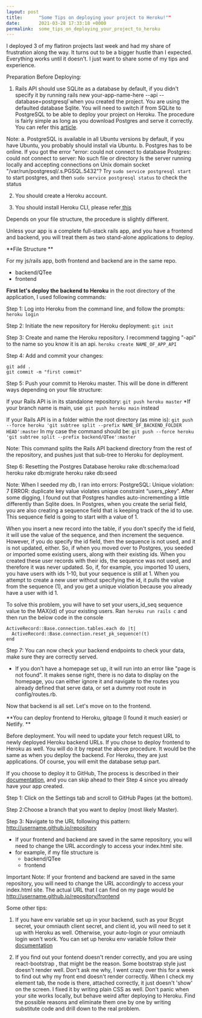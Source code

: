 ```yaml
---
layout: post
title:      "Some Tips on deploying your project to Heroku!""
date:       2021-03-28 17:33:18 +0000
permalink:  some_tips_on_deploying_your_project_to_heroku
---
```



I deployed 3 of my flatiron projects last week and had my share of frustration along the way. It turns out to be a bigger hustle than I expected. Everything works until it doesn't. I just want to share some of my tips and experience.

Preparation Before Deploying:
1. Rails API should use SQLite as a database by default, if you didn't specify it by running rails new your-app-name-here --api --database=postgresql`when you created the project. You are using the defaulted database Sqlite. You will need to switch if from SQLite to PostgreSQL to be able to deploy your project on Heroku. The procedure is fairly simple as long as you download Postgres and serve it correctly. You can refer this [article](https://medium.com/@virtual_khan/converting-rails-from-sqlite3-to-postgresql-d97023314a14).

Note: 
a. PostgreSQL is available in all Ubuntu versions by default, if you have Ubuntu, you probably should install via Ubuntu. 
b. Postgres has to be online. If you got the error "error: could not connect to database Postgres: could not connect to server: No such file or directory Is the server running locally and accepting connections on Unix domain socket "/var/run/postgresql/.s.PGSQL.5432"?
Try `sudo service postgresql start` to start postgres, and then `sudo service postgresql status` to check the status

2. You should create a Heroku account.

3. You should install Heroku CLI, please refer[ this](https://devcenter.heroku.com/articles/heroku-cli#getting-started)

Depends on your file structure, the procedure is slightly different.

Unless your app is a complete full-stack rails app, and you have a frontend and backend, you will treat them as two stand-alone applications to deploy.

**File Structure
**

For my js/rails app, both frontend and backend are in the same repo. 

* backend/QTee
* frontend

**First let's deploy the backend to Heroku**
 in the root directory of the application, I used following commands:

Step 1: Log into Heroku from the command line, and follow the prompts:
`heroku login`

Step 2: Initiate the new repository for Heroku deployment:
`git init`

Step 3: Create and name the Heroku repository. I recommend tagging "-api" to the name so you know it is an api.
`heroku create NAME_OF_APP_API`

Step 4: Add and commit your changes:
```
git add .
git commit -m "first commit"
```

Step 5: Push your commit to Heroku master. This will be done in different ways depending on your file structure:

If your Rails API is in its standalone repository:
`git push heroku master` 
*If your branch name is main, use` git push heroku main` instead

If your Rails API is in a folder within the root directory (as mine is):
`git push --force heroku 'git subtree split --prefix NAME_OF_BACKEND_FOLDER HEAD':master`
In my case the command should be:
`git push --force heroku 'git subtree split --prefix backend/QTee':master`

Note: This command splits the Rails API backend directory from the rest of the repository, and pushes just that sub-tree to Heroku for deployment.

Step 6: Resetting the Postgres Database
heroku rake db:schema:load
heroku rake db:migrate
heroku rake db:seed

Note: When I seeded my db, I ran into errors: PostgreSQL: Unique violation: 7 ERROR: duplicate key value violates unique constraint “users_pkey”. After some digging, I found out that Postgres handles auto-incrementing a little differently than Sqlite does. In Postgres, when you create the serial field, you are also creating a sequence field that is keeping track of the id to use. This sequence field is going to start with a value of 1. 

When you insert a new record into the table, if you don't specify the id field, it will use the value of the sequence, and then increment the sequence. However, if you do specify the id field, then the sequence is not used, and it is not updated, either. So, if when you moved over to Postgres, you seeded or imported some existing users, along with their existing ids. When you created these user records with their ids, the sequence was not used, and therefore it was never updated. So, if, for example, you imported 10 users, you have users with ids 1-10, but your sequence is still at 1. When you attempt to create a new user without specifying the id, it pulls the value from the sequence (1), and you get a unique violation because you already have a user with id 1.

To solve this problem, you will have to set your users_id_seq sequence value to the MAX(id) of your existing users. 
Ran` heroku run rails c`
and then run the below code in the console
```
ActiveRecord::Base.connection.tables.each do |t|
  ActiveRecord::Base.connection.reset_pk_sequence!(t)
end
```

Step 7: You can now check your backend endpoints to check your data, make sure they are correctly served.
* If you don't have a homepage set up, it will run into an error like "page is not found". It makes sense right, there is no data to display on the homepage, you can either ignore it and navigate to the routes you already defined that serve data, or set a dummy root route in config/routes.rb. 

Now that backend is all set. Let's move on to the frontend.

**You can deploy frontend to Heroku, gitpage (I found it much easier) or Netlify. **

Before deployment. You will need to update your fetch request URL to newly deployed Heroku backend URLs.
If you chose to deploy frontend to Heroku as well. You will do it by repeat the above procedure. It would be the same as when you deploy the backend. For Heroku, they are just applications. Of course, you will emit the database setup part.

If you choose to deploy it to GitHub, The process is described in their [documentation](https://pages.github.com/), and you can skip ahead to their Step 4 since you already have your app created.

Step 1: Click on the Settings tab and scroll to GitHub Pages (at the bottom).

Step 2:Choose a branch that you want to deploy (most likely Master).

Step 3: Navigate to the URL following this pattern:
http://username.github.io/repository

* If your frontend and backend are saved in the same repository, you will need to change the URL accordingly to access your index.html site. 
* for example, if my file structure is
  * backend/QTee
  * frontend

Important Note: If your frontend and backend are saved in the same repository, you will need to change the URL accordingly to access your index.html site.
The actual URL that I can find on my page would be http://username.github.io/repository/frontend

Some other tips:
1. If you have env variable set up in your backend, such as your Bcypt secret, your omniauth client secret, and client id, you will need to set it up with Heroku as well. 
Otherwise, your auto-login or your omniauth login won't work. 
You can set up heroku env variable follow their [documentation ](https://devcenter.heroku.com/articles/config-vars)

2. If you find out your fontend doesn't render correctly, and you are using react-bootstrap <Col> <Row>, that might be the reason. Some bootstrap style just doesn't render well. Don't ask me why, I went crazy over this for a week to find out why my front end doesn't render correctly. When I check my element tab, the node is there, attached correctly, it just doesn't 'show' on the screen. I fixed it by writing plain CSS as well.
Don't panic when your site works locally, but behave weird after deploying to Heroku. Find the possible reasons and eliminate them one by one by writing substitute code and drill down to the real problem.

